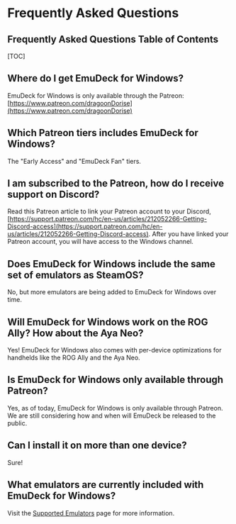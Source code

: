 # Frequently Asked Questions

## Frequently Asked Questions Table of Contents

[TOC]

## Where do I get EmuDeck for Windows?
EmuDeck for Windows is only available through the Patreon: [https://www.patreon.com/dragoonDorise](https://www.patreon.com/dragoonDorise)

## Which Patreon tiers includes EmuDeck for Windows?
The  "Early Access" and "EmuDeck Fan" tiers.

## I am subscribed to the Patreon, how do I receive support on Discord?
Read this Patreon article to link your Patreon account to your Discord, [https://support.patreon.com/hc/en-us/articles/212052266-Getting-Discord-access](https://support.patreon.com/hc/en-us/articles/212052266-Getting-Discord-access). After you have linked your Patreon account, you will have access to the Windows channel.

## Does EmuDeck for Windows include the same set of emulators as SteamOS?
No, but more emulators are being added to EmuDeck for Windows over time.

## Will EmuDeck for Windows work on the ROG Ally? How about the Aya Neo?
Yes! EmuDeck for Windows also comes with per-device optimizations for handhelds like the ROG Ally and the Aya Neo.

## Is EmuDeck for Windows only available through Patreon? 
Yes, as of today, EmuDeck for Windows is only available through Patreon. We are still considering how and when will EmuDeck be released to the public.

## Can I install it on more than one device?
Sure!

## What emulators are currently included with EmuDeck for Windows?
Visit the [Supported Emulators](../../emulators/windows/supported-emulators.md) page for more information. 
